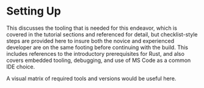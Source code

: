# Setting Up

This discusses the tooling that is needed for this endeavor, which is covered in the tutorial sections and referenced for detail, but checklist-style steps are provided here to insure both the novice and experienced developer are on the same footing before continuing with the build.  This includes references to the introductory prerequisites for Rust, and also covers embedded tooling, debugging, and use of MS Code as a common IDE choice.

A visual matrix of required tools and versions would be useful here.

